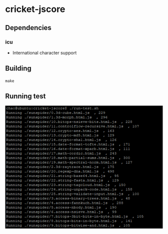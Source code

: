# cricket-jscore

## Dependencies

### icu 
* International character support

## Building 
`make`

## Running test
![cricket-jscore](./doc/cricket-jscore.png)

